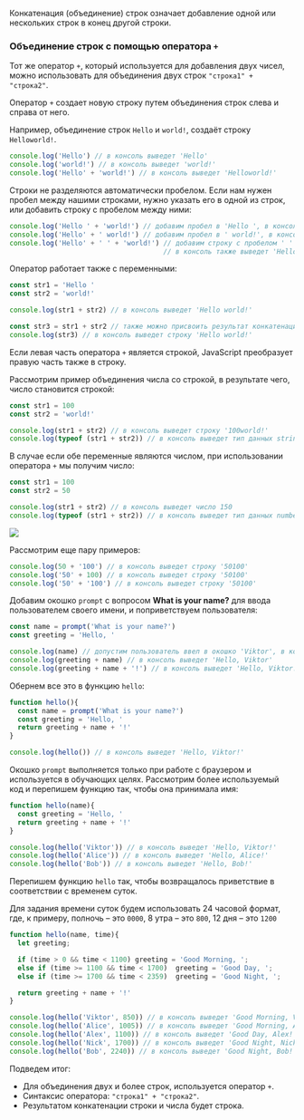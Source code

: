 Конкатенация (объединение) строк означает добавление одной или нескольких строк в конец другой строки.

### Объединение строк с помощью оператора `+`

Тот же оператор `+`, который используется для добавления двух чисел, можно использовать для объединения двух строк `"строка1" + "строка2"`.

Оператор `+` создает новую строку путем объединения строк слева и справа от него.

Например, объединение строк `Hello` и `world!`, создаёт строку `Helloworld!`.

```javascript
console.log('Hello') // в консоль выведет 'Hello'
console.log('world!') // в консоль выведет 'world!'
console.log('Hello' + 'world!') // в консоль выведет 'Helloworld!'
```

Строки не разделяются автоматически пробелом. Если нам нужен пробел между нашими строками, нужно указать его в одной из строк, или добавить строку с пробелом между ними:

```javascript
console.log('Hello ' + 'world!') // добавим пробел в 'Hello ', в консоль выведет 'Hello world!'
console.log('Hello' + ' world!') // добавим пробел в ' world!', в консоль выведет 'Hello world!'
console.log('Hello' + ' ' + 'world!') // добавим строку с пробелом ' ' между словами,
                                      // в консоль также выведет 'Hello world!'
```

Оператор работает также с переменными:

```javascript
const str1 = 'Hello '
const str2 = 'world!'

console.log(str1 + str2) // в консоль выведет 'Hello world!'

const str3 = str1 + str2 // также можно присвоить результат конкатенации в переменную
console.log(str3) // в консоль выведет строку 'Hello world!'
```

Если левая часть оператора `+` является строкой, JavaScript преобразует правую часть также в строку.

Рассмотрим пример объединения числа со строкой, в результате чего, число становится строкой:

```javascript
const str1 = 100
const str2 = 'world!'

console.log(str1 + str2) // в консоль выведет строку '100world!'
console.log(typeof (str1 + str2)) // в консоль выведет тип данных string
```

В случае если обе переменные являются числом, при использовании оператора `+` мы получим число:

```javascript
const str1 = 100
const str2 = 50

console.log(str1 + str2) // в консоль выведет число 150
console.log(typeof (str1 + str2)) // в консоль выведет тип данных number
```

![](https://course-qa-basics.s3.us-west-1.amazonaws.com/girls-str.png)

Рассмотрим еще пару примеров:

```javascript
console.log(50 + '100') // в консоль выведет строку '50100'
console.log('50' + 100) // в консоль выведет строку '50100'
console.log('50' + '100') // в консоль выведет строку '50100'
```

Добавим окошко `prompt` с вопросом **What is your name?** для ввода пользователем своего имени, и поприветствуем пользователя:

```javascript
const name = prompt('What is your name?')
const greeting = 'Hello, '

console.log(name) // допустим пользователь ввел в окошко 'Viktor', в консоль выведет 'Viktor'
console.log(greeting + name) // в консоль выведет 'Hello, Viktor'
console.log(greeting + name + '!') // в консоль выведет 'Hello, Viktor!'
```

Обернем все это в функцию `hello`:

```javascript
function hello(){
  const name = prompt('What is your name?')
  const greeting = 'Hello, '
  return greeting + name + '!'
}

console.log(hello()) // в консоль выведет 'Hello, Viktor!'
```

Окошко `prompt` выполняется только при работе с браузером и используется в обучающих целях. Рассмотрим более используемый код и перепишем функцию так, чтобы она принимала имя:

```javascript
function hello(name){
  const greeting = 'Hello, '
  return greeting + name + '!'
}

console.log(hello('Viktor')) // в консоль выведет 'Hello, Viktor!'
console.log(hello('Alice')) // в консоль выведет 'Hello, Alice!'
console.log(hello('Bob')) // в консоль выведет 'Hello, Bob!'
```

Перепишем функцию `hello` так, чтобы возвращалось приветствие в соответствии с временем суток.

Для задания времени суток будем использовать 24 часовой формат, где, к примеру, полночь – это `0000`, 8 утра – это `800`, 12 дня – это `1200`

```javascript
function hello(name, time){
  let greeting;

  if (time > 0 && time < 1100) greeting = 'Good Morning, ';
  else if (time >= 1100 && time < 1700)  greeting = 'Good Day, ';
  else if (time >= 1700 && time < 2359)  greeting = 'Good Night, ';

  return greeting + name + '!' 
}

console.log(hello('Viktor', 850)) // в консоль выведет 'Good Morning, Viktor!'
console.log(hello('Alice', 1005)) // в консоль выведет 'Good Morning, Alice!'
console.log(hello('Alex', 1100)) // в консоль выведет 'Good Day, Alex!'
console.log(hello('Nick', 1700)) // в консоль выведет 'Good Night, Nick!'
console.log(hello('Bob', 2240)) // в консоль выведет 'Good Night, Bob!'
```

Подведем итог:

* Для объединения двух и более строк, используется оператор `+`.
* Синтаксис оператора: `"строка1" + "строка2"`.
* Результатом конкатенации строки и числа будет строка.
